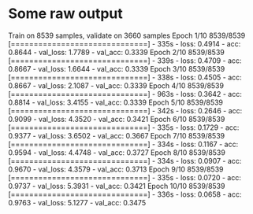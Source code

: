 # Some raw output

Train on 8539 samples, validate on 3660 samples
Epoch 1/10
8539/8539 [==============================] - 335s - loss: 0.4914 - acc: 0.8644 - val_loss: 1.7789 - val_acc: 0.3339
Epoch 2/10
8539/8539 [==============================] - 339s - loss: 0.4709 - acc: 0.8667 - val_loss: 1.6644 - val_acc: 0.3339
Epoch 3/10
8539/8539 [==============================] - 338s - loss: 0.4505 - acc: 0.8667 - val_loss: 2.1087 - val_acc: 0.3339
Epoch 4/10
8539/8539 [==============================] - 963s - loss: 0.3642 - acc: 0.8814 - val_loss: 3.4155 - val_acc: 0.3339
Epoch 5/10
8539/8539 [==============================] - 342s - loss: 0.2646 - acc: 0.9099 - val_loss: 4.3520 - val_acc: 0.3421
Epoch 6/10
8539/8539 [==============================] - 335s - loss: 0.1729 - acc: 0.9377 - val_loss: 3.6502 - val_acc: 0.3667
Epoch 7/10
8539/8539 [==============================] - 334s - loss: 0.1167 - acc: 0.9594 - val_loss: 4.4748 - val_acc: 0.3727
Epoch 8/10
8539/8539 [==============================] - 334s - loss: 0.0907 - acc: 0.9670 - val_loss: 4.3579 - val_acc: 0.3713
Epoch 9/10
8539/8539 [==============================] - 335s - loss: 0.0720 - acc: 0.9737 - val_loss: 5.3931 - val_acc: 0.3421
Epoch 10/10
8539/8539 [==============================] - 336s - loss: 0.0658 - acc: 0.9763 - val_loss: 5.1277 - val_acc: 0.3475

